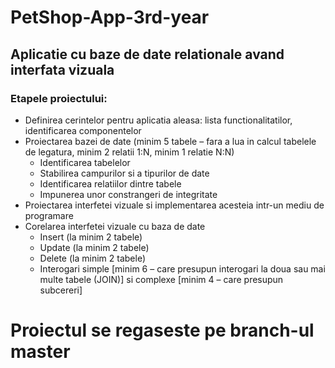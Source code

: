 # PetShop-App-3rd-year
## Aplicatie cu baze de date relationale avand interfata vizuala
### Etapele proiectului:
* Definirea cerintelor pentru aplicatia aleasa: lista functionalitatilor, identificarea
componentelor
* Proiectarea bazei de date (minim 5 tabele – fara a lua in calcul tabelele de legatura, minim
2 relatii 1:N, minim 1 relatie N:N)
  * Identificarea tabelelor
  * Stabilirea campurilor si a tipurilor de date
  * Identificarea relatiilor dintre tabele
  * Impunerea unor constrangeri de integritate
* Proiectarea interfetei vizuale si implementarea acesteia intr-un mediu de programare
* Corelarea interfetei vizuale cu baza de date
  * Insert (la minim 2 tabele)
  * Update (la minim 2 tabele)
  * Delete (la minim 2 tabele)
  * Interogari simple [minim 6 – care presupun interogari la doua sau mai multe tabele (JOIN)] si complexe [minim 4 – care presupun subcereri]

# Proiectul se regaseste pe branch-ul master
